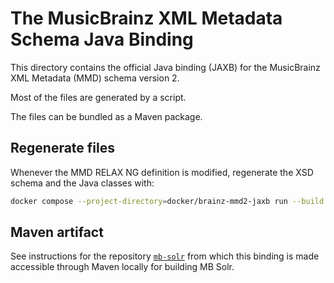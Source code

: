 The MusicBrainz XML Metadata Schema Java Binding
================================================

This directory contains the official Java binding (JAXB)
for the MusicBrainz XML Metadata (MMD) schema version 2.

Most of the files are generated by a script.

The files can be bundled as a Maven package.

## Regenerate files

Whenever the MMD RELAX NG definition is modified,
regenerate the XSD schema and the Java classes with:

```sh
docker compose --project-directory=docker/brainz-mmd2-jaxb run --build --rm builder
```

## Maven artifact

See instructions for the repository [`mb-solr`](https://github.com/metabrainz/mb-solr/)
from which this binding is made accessible through Maven locally for building MB Solr.
